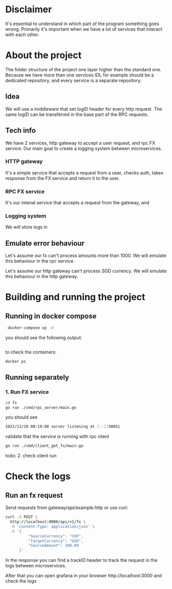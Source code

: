 # Disclaimer
It's essential to understand in which part of the program something goes wrong. Primarily it's important when we have a lot of services that interact with each other.

# About the project
The folder structure of the project one layer higher than the standard one. Because we have more than one services
IDL for example should be a dedicated repository, and every service is a separate repository.


## Idea
We will use a middleware that set logID header for every http request. The same logID can be transferred in the base part of the RPC requests.


## Tech info
We have 2 services, http gateway to accept a user request, and rpc FX service. Our main goal to create a logging system between microservices.

### HTTP gateway
It's a simple service that accepts a request from a user, checks auth, takes response from the FX service and return it to the user.

### RPC FX service
It's our intenal service that accepts a request from the gateway, and 


### Logging system
We will store logs in 

## Emulate error behaviour
Let's assume our fx can't process amounts more than 1000. We will emulate this behaviour in the rpc service.

Let's assume our http gateway can't process SGD currency. We will emulate this behaviour in the http gateway.     

# Building and running the project

## Running in docker compose
```bash
 docker-compose up -d
 ```
you should see the following output:
```bash
```

to check the containers:
```bash
docker ps
```


## Running separately
### 1. Run FX service

```bash
cd fx
go run ./cmd/rpc_server/main.go
```

you should see
```bash
2022/12/28 00:19:00 server listening at [::]:50051
```

validate that the service is running with rpc client
```bash
go run ./cmd/client_get_fx/main.go
```
todo: 2. check client run


# Check the logs

## Run an fx request

Send requests from gateway/api/example.http or use curl:
```bash
curl -X POST \
  http://localhost:8080/api/v1/fx \
  -H 'Content-Type: application/json' \
  -d '{
          "SourceCurrency": "CHF",
          "TargetCurrency": "USD",
          "SourceAmount": 100.09
      }'
```
In the response you can find a trackID header to track the request in the logs between microservices.

After that you can open grafana in your browser http://localhost:3000 and check the logs
